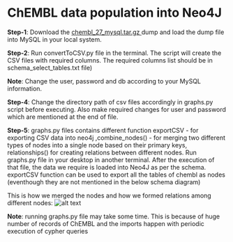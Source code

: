 # ChEMBL data population into Neo4J

**Step-1**: Download the [chembl_27_mysql.tar.gz ](http://ftp.ebi.ac.uk/pub/databases/chembl/ChEMBLdb/releases/chembl_27/) dump and load the dump file into MySQL in your local system.

**Step-2**: Run convertToCSV.py file in the terminal. The script will create the CSV files with required columns. The required columns list should be in schema_select_tables.txt file)

**Note**: Change the user, password and db according to your MySQL information.

**Step-4**: Change the directory path of csv files accordingly in graphs.py script before executing. Also make required changes for user and password which are mentioned at the end of file. 

**Step-5**: graphs.py files contains different function exportCSV - for exporting CSV data into neo4j ,combine_nodes() - for merging two different types of nodes into a single node based on their primary keys, relationships() for creating relations between different nodes. Run graphs.py file in your desktop in another terminal. After the execution of that file, the data we require is loaded into Neo4J as per the schema. exportCSV function can be used to export all the tables of chembl as nodes (eventhough they are not mentioned in the below schema diagram)

This is how we merged the nodes and how we formed relations among different nodes:
![alt text](https://github.com/ambf0632/compoundDB4j/blob/master/ChEMBL/chembl_diagram_with_Chembl_er_schema.png)

**Note**: running graphs.py file may take some time. This is because of huge number of records of ChEMBL and the imports happen with periodic execution of cypher queries
